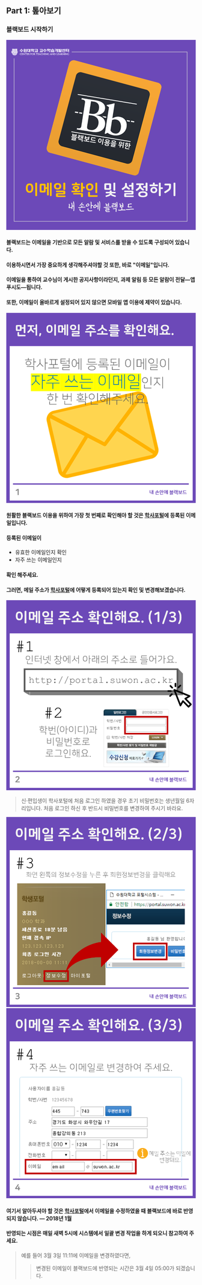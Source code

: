 ## Part 1: 톺아보기

### 블랙보드 시작하기
![](/assets/학습자가이드-이메일-슬라이드0.PNG)



#### 블랙보드는 이메일을 기반으로 모든 알람 및 서비스를 받을 수 있도록 구성되어 있습니다.
#### 이용하시면서 가장 중요하게 생각해주셔야할 것 또한, 바로 "이메일"입니다.
#### 이메일을 통하여 교수님이 게시한 공지사항이라던지, 과제 알림 등 모든 알람이 전달—앱 푸시도—됩니다.
#### 또한, 이메일이 올바르게 설정되어 있지 않으면 모바일 앱 이용에 제약이 있습니다.

![](/assets/학습자가이드-이메일-슬라이드1.PNG)
#### 원활한 블랙보드 이용을 위하여 가장 첫 번째로 확인해야 할 것은 [학사포털](http://portal.suwon.ac.kr)에 등록된 이메일입니다.
#### 등록된 이메일이
- 유효한 이메일인지 확인
- 자주 쓰는 이메일인지
#### 확인 해주세요.



#### 그러면, 메일 주소가 [학사포털](http://portal.suwon.ac.kr)에 어떻게 등록되어 있는지 확인 및 변경해보겠습니다.

![](/assets/학습자가이드-이메일-슬라이드2.PNG)
>신·편입생이 학사포털에 처음 로그인 하였을 경우 초기 비밀번호는 생년월일 6자리입니다.
>처음 로그인 하신 후 반드시 비밀번호를 변경하여 주시기 바라요.

![](/assets/학습자가이드-이메일-슬라이드3.PNG)
![](/assets/학습자가이드-이메일-슬라이드4.PNG)
#### 여기서 알아두셔야 할 것은 [학사포털](http://portal.suwon.ac.kr)에서 이메일을 수정하였을 때 블랙보드에 바로 반영되지 않습니다. — 2018년 1월
#### 반영되는 시점은 매일 새벽 5시에 시스템에서 일괄 변경 작업을 하게 되오니 참고하여 주세요.
>예를 들어 3월 3일 11:11에 이메일을 변경하였다면,
>>변경된 이메일이 블랙보드에 반영되는 시간은 3월 4일 05:00가 되겠습니다.